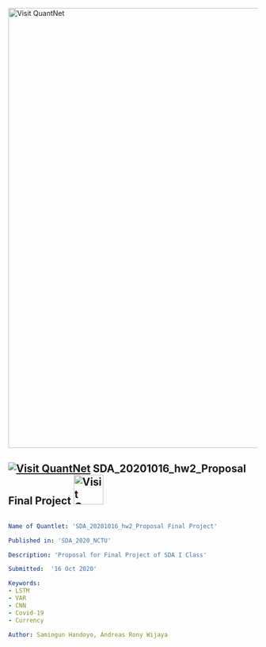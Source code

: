 [<img src="https://github.com/QuantLet/Styleguide-and-FAQ/blob/master/pictures/banner.png" width="888" alt="Visit QuantNet">](http://quantlet.de/)

## [<img src="https://github.com/QuantLet/Styleguide-and-FAQ/blob/master/pictures/qloqo.png" alt="Visit QuantNet">](http://quantlet.de/) **SDA_20201016_hw2_Proposal Final Project** [<img src="https://github.com/QuantLet/Styleguide-and-FAQ/blob/master/pictures/QN2.png" width="60" alt="Visit QuantNet 2.0">](http://quantlet.de/)

```yaml

Name of Quantlet: 'SDA_20201016_hw2_Proposal Final Project'

Published in: 'SDA_2020_NCTU'

Description: 'Proposal for Final Project of SDA I Class'

Submitted:  '16 Oct 2020'

Keywords:
- LSTM
- VAR
- CNN
- Covid-19
- Currency

Author: Samingun Handoyo, Andreas Rony Wijaya

```